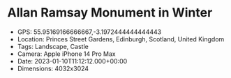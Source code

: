 # Allan Ramsay Monument in Winter

- GPS: 55.95169166666667,-3.1972444444444443
- Location: Princes Street Gardens, Edinburgh, Scotland, United Kingdom
- Tags: Landscape, Castle
- Camera: Apple iPhone 14 Pro Max
- Date: 2023-01-10T11:12:12.000+00:00
- Dimensions: 4032x3024
